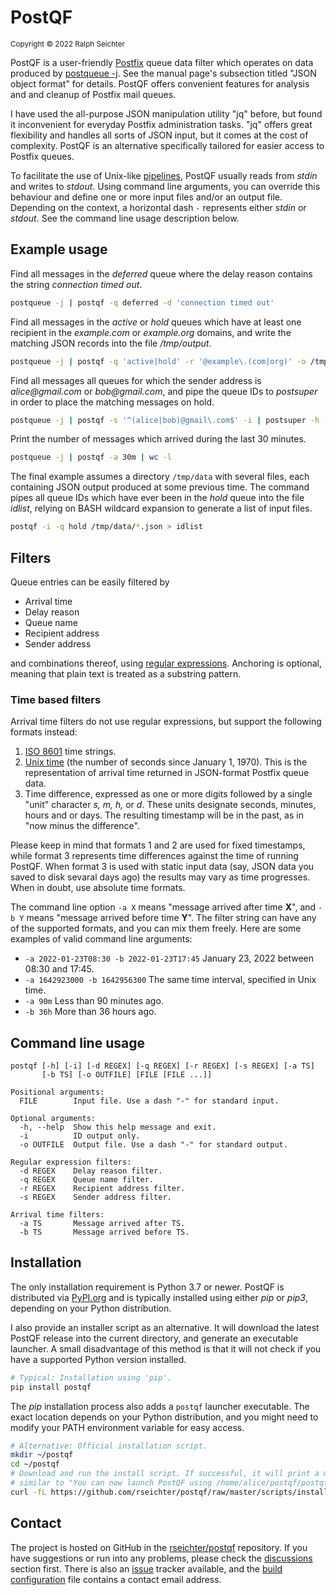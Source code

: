 # PostQF

<sup>Copyright © 2022 Ralph Seichter</sup>

PostQF is a user-friendly [Postfix](http://www.postfix.org/) queue data filter which operates on data produced by
[postqueue -j](http://www.postfix.org/postqueue.1.html). See the manual page's subsection titled "JSON object format"
for details. PostQF offers convenient features for analysis and and cleanup of Postfix mail queues.

I have used the all-purpose JSON manipulation utility "jq" before, but found it inconvenient for everyday Postfix
administration tasks. "jq" offers great flexibility and handles all sorts of JSON input, but it comes at the cost of
complexity. PostQF is an alternative specifically tailored for easier access to Postfix queues.

To facilitate the use of Unix-like [pipelines](https://en.wikipedia.org/wiki/Pipeline_%28Unix%29), PostQF usually reads
from _stdin_ and writes to _stdout_. Using command line arguments, you can override this behaviour and define one or
more input files and/or an output file. Depending on the context, a horizontal dash `-` represents either _stdin_ or
_stdout_. See the command line usage description below.

## Example usage

Find all messages in the _deferred_ queue where the delay reason contains the string _connection timed out_.

```bash
postqueue -j | postqf -q deferred -d 'connection timed out'
```

Find all messages in the _active_ or _hold_ queues which have at least one recipient in the _example.com_ or
_example.org_ domains, and write the matching JSON records into the file _/tmp/output_.

```bash
postqueue -j | postqf -q 'active|hold' -r '@example\.(com|org)' -o /tmp/output
```

Find all messages all queues for which the sender address is _alice@gmail.com_ or _bob@gmail.com_, and pipe the queue
IDs to _postsuper_ in order to place the matching messages on hold.

```bash
postqueue -j | postqf -s '^(alice|bob)@gmail\.com$' -i | postsuper -h -
```

Print the number of messages which arrived during the last 30 minutes.

```bash
postqueue -j | postqf -a 30m | wc -l
```

The final example assumes a directory `/tmp/data` with several files, each containing JSON output produced at some
previous time. The command pipes all queue IDs which have ever been in the _hold_ queue into the file _idlist_, relying
on BASH wildcard expansion to generate a list of input files.

```bash
postqf -i -q hold /tmp/data/*.json > idlist
```

## Filters

Queue entries can be easily filtered by

* Arrival time
* Delay reason
* Queue name
* Recipient address
* Sender address

and combinations thereof, using
[regular expressions](https://docs.python.org/3/library/re.html#regular-expression-syntax). Anchoring is optional,
meaning that plain text is treated as a substring pattern.

### Time based filters

Arrival time filters do not use regular expressions, but support the following formats instead:

1. [ISO 8601](https://en.wikipedia.org/wiki/ISO_8601) time strings.
2. [Unix time](https://en.wikipedia.org/wiki/Unix_time) (the number of seconds since January 1, 1970). This is the
   representation of arrival time returned in JSON-format Postfix queue data.
3. Time difference, expressed as one or more digits followed by a single "unit" character _s, m, h,_ or _d_. These units
   designate seconds, minutes, hours and or days. The resulting timestamp will be in the past, as in "now minus the
   difference".

Please keep in mind that formats 1 and 2 are used for fixed timestamps, while format 3 represents time differences
against the time of running PostQF. When format 3 is used with static input data (say, JSON data you saved to disk
sevaral days ago) the results may vary as time progresses. When in doubt, use absolute time formats.

The command line option `-a X` means "message arrived after time **X**", and `-b Y` means "message arrived before
time **Y**". The filter string can have any of the supported formats, and you can mix them freely. Here are some
examples of valid command line arguments:

* `-a 2022-01-23T08:30 -b 2022-01-23T17:45` January 23, 2022 between 08:30 and 17:45.
* `-a 1642923000 -b 1642956300` The same time interval, specified in Unix time.
* `-a 90m` Less than 90 minutes ago.
* `-b 36h` More than 36 hours ago.

## Command line usage

```
postqf [-h] [-i] [-d REGEX] [-q REGEX] [-r REGEX] [-s REGEX] [-a TS]
       [-b TS] [-o OUTFILE] [FILE [FILE ...]]

Positional arguments:
  FILE        Input file. Use a dash "-" for standard input.

Optional arguments:
  -h, --help  Show this help message and exit.
  -i          ID output only.
  -o OUTFILE  Output file. Use a dash "-" for standard output.

Regular expression filters:
  -d REGEX    Delay reason filter.
  -q REGEX    Queue name filter.
  -r REGEX    Recipient address filter.
  -s REGEX    Sender address filter.

Arrival time filters:
  -a TS       Message arrived after TS.
  -b TS       Message arrived before TS.
```

## Installation

The only installation requirement is Python 3.7 or newer. PostQF is distributed via
[PyPI.org](https://pypi.org/project/postqf/) and is typically installed using either _pip_ or _pip3_, depending on your
Python distribution.

I also provide an installer script as an alternative. It will download the latest PostQF release into the current
directory, and generate an executable launcher. A small disadvantage of this method is that it will not check if you
have a supported Python version installed.

```bash
# Typical: Installation using 'pip'.
pip install postqf
```

The _pip_ installation process also adds a `postqf` launcher executable. The exact location depends on your Python
distribution, and you might need to modify your PATH environment variable for easy access.

```bash
# Alternative: Official installation script.
mkdir ~/postqf
cd ~/postqf
# Download and run the install script. If successful, it will print a message
# similar to "You can now launch PostQF using /home/alice/postqf/postqf".
curl -fL https://github.com/rseichter/postqf/raw/master/scripts/install | bash
```

## Contact

The project is hosted on GitHub in the [rseichter/postqf](https://github.com/rseichter/postqf) repository. If you have
suggestions or run into any problems, please check the
[discussions](https://github.com/rseichter/postqf/discussions) section first. There is also an
[issue](https://github.com/rseichter/postqf/issues) tracker available, and the
[build configuration](https://github.com/rseichter/postqf/blob/master/setup.cfg) file contains a contact email address.

